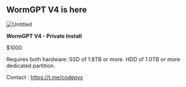 WormGPT V4 is here
---

![Untitled](https://github.com/user-attachments/assets/0056481d-224f-43a0-b439-4af7b4006393)


**WormGPT V4 - Private Install**

$1000

Requires both hardware: SSD of 1.8TB or more. HDD of 1.0TB or more dedicated partition.

Contact : https://t.me/codepyx







